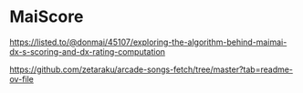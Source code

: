 # MaiScore

https://listed.to/@donmai/45107/exploring-the-algorithm-behind-maimai-dx-s-scoring-and-dx-rating-computation

https://github.com/zetaraku/arcade-songs-fetch/tree/master?tab=readme-ov-file